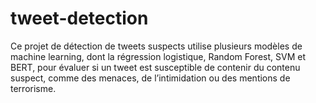 # tweet-detection
Ce projet de détection de tweets suspects utilise plusieurs modèles de machine learning, dont la régression logistique, Random Forest, SVM et BERT, pour évaluer si un tweet est susceptible de contenir du contenu suspect, comme des menaces, de l’intimidation ou des mentions de terrorisme.
